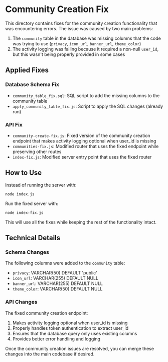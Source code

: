 # Community Creation Fix

This directory contains fixes for the community creation functionality that was encountering errors. The issue was caused by two main problems:

1. The `community` table in the database was missing columns that the code was trying to use (`privacy`, `icon_url`, `banner_url`, `theme_color`)
2. The activity logging was failing because it required a non-null `user_id`, but this wasn't being properly provided in some cases

## Applied Fixes

### Database Schema Fix
- `community_table_fix.sql`: SQL script to add the missing columns to the community table
- `apply_community_table_fix.js`: Script to apply the SQL changes (already run)

### API Fix
- `community-create-fix.js`: Fixed version of the community creation endpoint that makes activity logging optional when user_id is missing
- `communities-fix.js`: Modified router that uses the fixed endpoint while preserving other routes
- `index-fix.js`: Modified server entry point that uses the fixed router

## How to Use

Instead of running the server with:
```
node index.js
```

Run the fixed server with:
```
node index-fix.js
```

This will use all the fixes while keeping the rest of the functionality intact.

## Technical Details

### Schema Changes
The following columns were added to the `community` table:
- `privacy`: VARCHAR(50) DEFAULT 'public'
- `icon_url`: VARCHAR(255) DEFAULT NULL
- `banner_url`: VARCHAR(255) DEFAULT NULL
- `theme_color`: VARCHAR(50) DEFAULT NULL

### API Changes
The fixed community creation endpoint:
1. Makes activity logging optional when user_id is missing
2. Properly handles token authentication to extract user_id
3. Ensures that the database query only uses existing columns
4. Provides better error handling and logging

Once the community creation issues are resolved, you can merge these changes into the main codebase if desired.